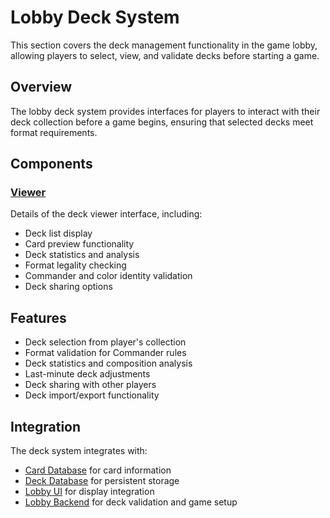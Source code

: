 # Lobby Deck System

This section covers the deck management functionality in the game lobby, allowing players to select, view, and validate decks before starting a game.

## Overview

The lobby deck system provides interfaces for players to interact with their deck collection before a game begins, ensuring that selected decks meet format requirements.

## Components

### [Viewer](viewer.md)

Details of the deck viewer interface, including:
- Deck list display
- Card preview functionality
- Deck statistics and analysis
- Format legality checking
- Commander and color identity validation
- Deck sharing options

## Features

- Deck selection from player's collection
- Format validation for Commander rules
- Deck statistics and composition analysis
- Last-minute deck adjustments
- Deck sharing with other players
- Deck import/export functionality

## Integration

The deck system integrates with:
- [Card Database](../../../card_systems/database/index.md) for card information
- [Deck Database](../../../card_systems/deck_database/index.md) for persistent storage
- [Lobby UI](../ui/index.md) for display integration
- [Lobby Backend](../backend/index.md) for deck validation and game setup 
